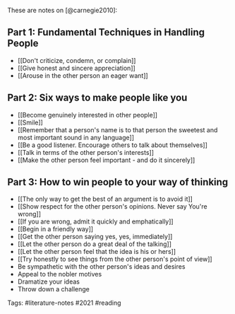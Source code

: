 These are notes on [@carnegie2010]:

## Part 1: Fundamental Techniques in Handling People
- [[Don't criticize, condemn, or complain]]
- [[Give honest and sincere appreciation]]
- [[Arouse in the other person an eager want]]

## Part 2: Six ways to make people like you
- [[Become genuinely interested in other people]]
- [[Smile]]
- [[Remember that a person's name is to that person the sweetest and most important sound in any language]]
- [[Be a good listener. Encourage others to talk about themselves]]
- [[Talk in terms of the other person's interests]]
- [[Make the other person feel important - and do it sincerely]]

## Part 3: How to win people to your way of thinking
- [[The only way to get the best of an argument is to avoid it]]
- [[Show respect for the other person's opinions. Never say You're wrong]]
- [[If you are wrong, admit it quickly and emphatically]]
- [[Begin in a friendly way]]
- [[Get the other person saying yes, yes, immediately]]
- [[Let the other person do a great deal of the talking]]
- [[Let the other person feel that the idea is his or hers]]
- [[Try honestly to see things from the other person's point of view]]
- Be sympathetic with the other person's ideas and desires
- Appeal to the nobler motives
- Dramatize your ideas
- Throw down a challenge

Tags: #literature-notes #2021 #reading